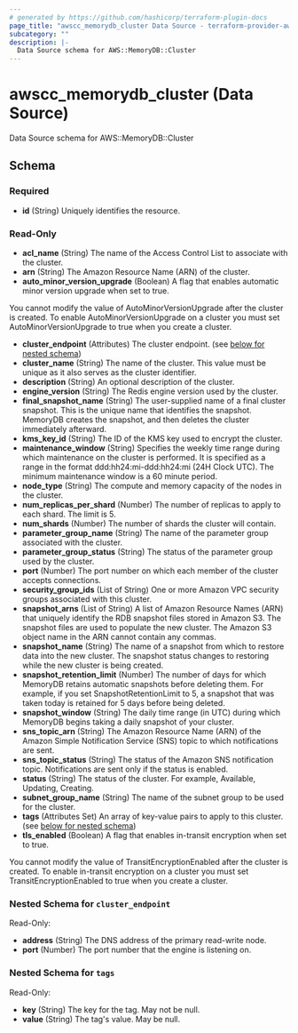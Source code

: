 ```yaml
---
# generated by https://github.com/hashicorp/terraform-plugin-docs
page_title: "awscc_memorydb_cluster Data Source - terraform-provider-awscc"
subcategory: ""
description: |-
  Data Source schema for AWS::MemoryDB::Cluster
---
```


# awscc_memorydb_cluster (Data Source)

Data Source schema for AWS::MemoryDB::Cluster



<!-- schema generated by tfplugindocs -->
## Schema

### Required

- **id** (String) Uniquely identifies the resource.

### Read-Only

- **acl_name** (String) The name of the Access Control List to associate with the cluster.
- **arn** (String) The Amazon Resource Name (ARN) of the cluster.
- **auto_minor_version_upgrade** (Boolean) A flag that enables automatic minor version upgrade when set to true.

You cannot modify the value of AutoMinorVersionUpgrade after the cluster is created. To enable AutoMinorVersionUpgrade on a cluster you must set AutoMinorVersionUpgrade to true when you create a cluster.
- **cluster_endpoint** (Attributes) The cluster endpoint. (see [below for nested schema](#nestedatt--cluster_endpoint))
- **cluster_name** (String) The name of the cluster. This value must be unique as it also serves as the cluster identifier.
- **description** (String) An optional description of the cluster.
- **engine_version** (String) The Redis engine version used by the cluster.
- **final_snapshot_name** (String) The user-supplied name of a final cluster snapshot. This is the unique name that identifies the snapshot. MemoryDB creates the snapshot, and then deletes the cluster immediately afterward.
- **kms_key_id** (String) The ID of the KMS key used to encrypt the cluster.
- **maintenance_window** (String) Specifies the weekly time range during which maintenance on the cluster is performed. It is specified as a range in the format ddd:hh24:mi-ddd:hh24:mi (24H Clock UTC). The minimum maintenance window is a 60 minute period.
- **node_type** (String) The compute and memory capacity of the nodes in the cluster.
- **num_replicas_per_shard** (Number) The number of replicas to apply to each shard. The limit is 5.
- **num_shards** (Number) The number of shards the cluster will contain.
- **parameter_group_name** (String) The name of the parameter group associated with the cluster.
- **parameter_group_status** (String) The status of the parameter group used by the cluster.
- **port** (Number) The port number on which each member of the cluster accepts connections.
- **security_group_ids** (List of String) One or more Amazon VPC security groups associated with this cluster.
- **snapshot_arns** (List of String) A list of Amazon Resource Names (ARN) that uniquely identify the RDB snapshot files stored in Amazon S3. The snapshot files are used to populate the new cluster. The Amazon S3 object name in the ARN cannot contain any commas.
- **snapshot_name** (String) The name of a snapshot from which to restore data into the new cluster. The snapshot status changes to restoring while the new cluster is being created.
- **snapshot_retention_limit** (Number) The number of days for which MemoryDB retains automatic snapshots before deleting them. For example, if you set SnapshotRetentionLimit to 5, a snapshot that was taken today is retained for 5 days before being deleted.
- **snapshot_window** (String) The daily time range (in UTC) during which MemoryDB begins taking a daily snapshot of your cluster.
- **sns_topic_arn** (String) The Amazon Resource Name (ARN) of the Amazon Simple Notification Service (SNS) topic to which notifications are sent.
- **sns_topic_status** (String) The status of the Amazon SNS notification topic. Notifications are sent only if the status is enabled.
- **status** (String) The status of the cluster. For example, Available, Updating, Creating.
- **subnet_group_name** (String) The name of the subnet group to be used for the cluster.
- **tags** (Attributes Set) An array of key-value pairs to apply to this cluster. (see [below for nested schema](#nestedatt--tags))
- **tls_enabled** (Boolean) A flag that enables in-transit encryption when set to true.

You cannot modify the value of TransitEncryptionEnabled after the cluster is created. To enable in-transit encryption on a cluster you must set TransitEncryptionEnabled to true when you create a cluster.

<a id="nestedatt--cluster_endpoint"></a>
### Nested Schema for `cluster_endpoint`

Read-Only:

- **address** (String) The DNS address of the primary read-write node.
- **port** (Number) The port number that the engine is listening on.


<a id="nestedatt--tags"></a>
### Nested Schema for `tags`

Read-Only:

- **key** (String) The key for the tag. May not be null.
- **value** (String) The tag's value. May be null.


